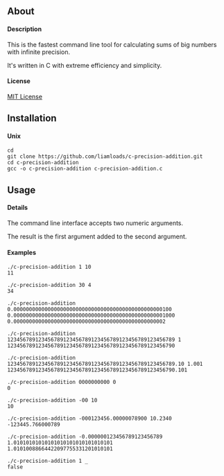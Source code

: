 ## About

#### Description
This is the fastest command line tool for calculating sums of big numbers with infinite precision.

It's written in C with extreme efficiency and simplicity.

#### License
[MIT License](https://github.com/liamloads/c-precision-addition/blob/main/LICENSE)

## Installation

#### Unix
``` console
cd
git clone https://github.com/liamloads/c-precision-addition.git
cd c-precision-addition
gcc -o c-precision-addition c-precision-addition.c
```

## Usage

#### Details

The command line interface accepts two numeric arguments.

The result is the first argument added to the second argument.

#### Examples

``` console
./c-precision-addition 1 10
11

./c-precision-addition 30 4
34

./c-precision-addition 0.000000000000000000000000000000000000000000000000100 0.0000000000000000000000000000000000000000000000001000
0.0000000000000000000000000000000000000000000000002

./c-precision-addition 123456789123456789123456789123456789123456789123456789 1
123456789123456789123456789123456789123456789123456790

./c-precision-addition 123456789123456789123456789123456789123456789123456789.10 1.001
123456789123456789123456789123456789123456789123456790.101

./c-precision-addition 0000000000 0
0

./c-precision-addition -00 10
10

./c-precision-addition -000123456.00000078900 10.2340
-123445.766000789

./c-precision-addition -0.000000123456789123456789 1.01010101010101010101010101010101
1.01010088664422097755331201010101

./c-precision-addition 1 _
false
```
